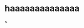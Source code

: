 <!DOCTYPE html>
<html>
<head>
	<title>my first blog</title>
</head>
<body>
	<h1>haaaaaaaaaaaaaa</h1>

</body>
</html>>